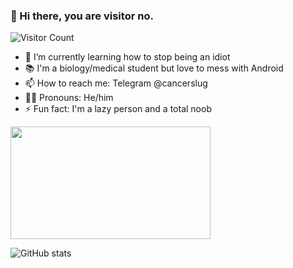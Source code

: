 ### 👋 Hi there, you are visitor no. 
![Visitor Count](https://profile-counter.glitch.me/{raman047}/count.svg)

- 🌱 I’m currently learning how to stop being an idiot
- 📚 I'm a biology/medical student but love to mess with Android
- 📫 How to reach me: Telegram @cancerslug
- 🙍‍♂️ Pronouns: He/him
- ⚡ Fun fact: I'm a lazy person and a total noob

<div align="left">
    <img src="https://user-images.githubusercontent.com/81064836/138420212-b870ad23-91d3-49ec-875a-219e09e5acfc.gif" width="320" height="180"/>
</div>




![GitHub stats](https://github-readme-stats.vercel.app/api?username=raman047&show_icons=true&theme=tokyonight)

